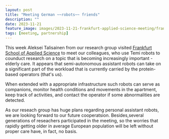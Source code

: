 ```yaml
---
layout: post
title: "Meeting German ~~robots~~ friends"
description: ""
date: 2023-11-21
feature_image: images/2023-11-21-frankfurt-applied-science-meeting/frankfurt-cover.jpg
tags: [meeting, partnership]
---
```

This week Aleksei Talisainen from our research group visited [Frankfurt School of Applied Science](https://www.frankfurt-university.de/en/) to meet our colleagues, who use Temi robots to counduct research on a topic that is becoming increasingly important - elderly care. It appears that semi-autonomous assistant robots can take on a significant part of the workload that is currently carried by the protein-based operators (that's us).

When extended with a appropriate infrastructure such robots can serve as companions, monitor health conditions and movements in the apartment, keep track of activities, and contact the operator if some abnormalities are detected.

As our reseach group has huge plans regarding personal assistant robots, we are looking forward to our future cooperatsion. Besides,several generations of reseachers participated in the meeting, so the worries that rapidly getting older in average European population will be left without proper care have, in fact, no basis.

<!--more-->

